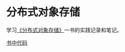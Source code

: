 # 分布式对象存储

学习[《分布式对象存储》](https://book.douban.com/subject/30252598/)一书的实践记录和笔记。 

 [书中代码](https://github.com/stuarthu/go-implement-your-object-storage)
